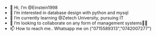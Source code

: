 - 👋 Hi, I’m @Einstein1998
- 👀 I’m interested in database design with python and mysql
- 🌱 I’m currently learning @Zetech University, pursuing IT
- 💞️ I’m looking to collaborate on any form of management systems💢💢
- 📫 How to reach me.. Whatsapp me on ("0715589313","0742007277")


<!---
Einstein1998/Einstein1998 is a ✨ special ✨ repository because its `README.md` (this file) appears on your GitHub profile.
You can click the Preview link to take a look at your changes.
--->
